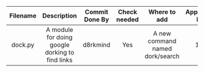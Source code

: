 |  Filename  |Description | Commit Done By| Check needed |Where to add |Apporved by |
|:---------:|:----------:|:-------------:|:------------:|:-------:|:--------:|
| dock.py| A module for doing google dorking to find links | d8rkmind | Yes |A new command named dork/search| 1/3 |
